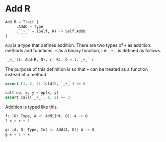 # Add R

```python
Add R = Trait {
     .AddO = Type
     .`_+_` = (Self, R) -> Self.AddO
}
```

`Add` is a type that defines addition. There are two types of `+` as addition: methods and functions.
`+` as a binary function, i.e. `_+_`, is defined as follows.

```python
`_+_`(l: Add(R, O), r: R): O = l.`_+_` r
```

The purpose of this definition is so that `+` can be treated as a function instead of a method.

```python
assert [1, 2, 3].fold(0, `_+_`) == 6

call op, x, y = op(x, y)
assert call(`_+_`, 1, 2) == 3
```

Addition is typed like this.

```python
f: |O: Type, A <: Add(Int, O)| A -> O
f x = x + 1

g: |A, O: Type, Int <: Add(A, O)| A -> O
g x = 1 + x
```
